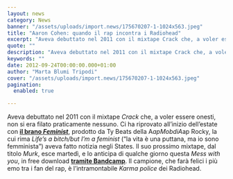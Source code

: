```yaml
---
layout: news
category: News
banner: "/assets/uploads/import.news/175670207-1-1024x563.jpeg"
title: "Aaron Cohen: quando il rap incontra i Radiohead"
excerpt: "Aveva debuttato nel 2011 con il mixtape Crack che, a voler essere onesti, non si era filato praticamente nessuno. Ci ha riprovato all’inizio dell’estate con il brano Feminist, prodotto da Ty Beats della A$ap Mob di A$ap Rocky, la cui rima Life’s a bitch/but I’m a feminist (“la vita è una puttana, ma io sono [&hellip"
quote: ""
description: "Aveva debuttato nel 2011 con il mixtape Crack che, a voler essere onesti, non si era filato praticamente nessuno. Ci ha riprovato all’inizio dell’estate con il brano Feminist, prodotto da Ty Beats della A$ap Mob di A$ap Rocky, la cui rima Life’s a bitch/but I’m a feminist (“la vita è una puttana, ma io sono [&hellip"
keywords: ""
date: 2012-09-24T00:00:00.000+01:00
author: "Marta Blumi Tripodi"
cover: "/assets/uploads/import.news/175670207-1-1024x563.jpeg"
pagination:
  enabled: true

---
```


Aveva debuttato nel 2011 con il mixtape _Crack_ che, a voler essere onesti, non si era filato praticamente nessuno. Ci ha riprovato all’inizio dell’estate con [**il brano _Feminist_**](https://www.youtube.com/watch?v=oZlY9LTIHdA&feature=youtu.be "http://www.youtube.com/watch?v=oZlY9LTIHdA&feature=youtu.be"), prodotto da Ty Beats della A$ap Mob di A$ap Rocky, la cui rima _Life’s a bitch/but I’m a feminist_ (“la vita è una puttana, ma io sono femminista”) aveva fatto notizia negli States. Il suo prossimo mixtape, dal titolo _Murk_, esce martedì, e lo anticipa di qualche giorno questa _Mess with you_, in free download [**tramite Bandcamp**](https://aaroncohen.bandcamp.com/ "http://aaroncohen.bandcamp.com/"). Il campione, che farà felici i più emo tra i fan del rap, è l’intramontabile _Karma police_ dei Radiohead.  
